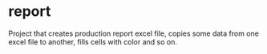 # report
Project that creates production report excel file, copies some data from one excel file to another, fills cells with color and so on.
